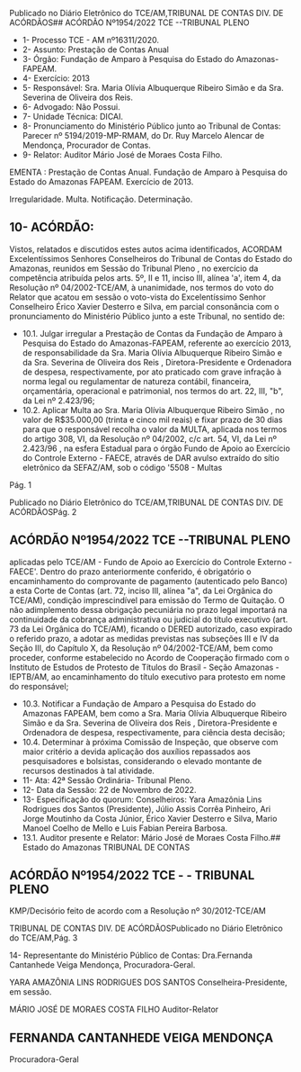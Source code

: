 Publicado  no  Diário  Eletrônico do TCE/AM,TRIBUNAL DE CONTAS DIV. DE ACÓRDÃOS## ACÓRDÃO Nº1954/2022  TCE --TRIBUNAL PLENO

- 1- Processo TCE - AM nº16311/2020.
- 2- Assunto: Prestação de Contas Anual
- 3- Órgão: Fundação de Amparo à Pesquisa do Estado do Amazonas-FAPEAM.
- 4- Exercício: 2013
- 5- Responsável: Sra.  Maria  Olívia  Albuquerque  Ribeiro  Simão  e  da  Sra.  Severina  de Oliveira dos Reis.
- 6- Advogado: Não Possui.
- 7- Unidade Técnica: DICAI.
- 8- Pronunciamento  do  Ministério  Público  junto  ao  Tribunal  de  Contas: Parecer  nº 5194/2019-MP-RMAM,  do  Dr.  Ruy  Marcelo  Alencar  de  Mendonça,  Procurador  de Contas.
- 9- Relator: Auditor Mário José de Moraes Costa Filho.

EMENTA : Prestação de Contas Anual. Fundação de Amparo  à  Pesquisa  do  Estado  do  Amazonas  FAPEAM. Exercício de 2013.

Irregularidade. Multa. Notificação. Determinação.

## 10-  ACÓRDÃO:

Vistos,  relatados  e  discutidos  estes  autos  acima  identificados, ACORDAM Excelentíssimos Senhores Conselheiros do Tribunal de Contas do Estado do Amazonas, reunidos em Sessão do Tribunal Pleno , no exercício da competência atribuída pelos arts. 5º, II e 11, inciso III, alínea 'a', item 4, da Resolução  nº 04/2002-TCE/AM, à unanimidade, nos  termos  do  voto  do  Relator  que  acatou  em  sessão  o  voto-vista  do Excelentíssimo Senhor Conselheiro Érico Xavier Desterro e Silva, em parcial consonância com  o  pronunciamento  do  Ministério  Público  junto  a  este  Tribunal,  no sentido de:

- 10.1. Julgar  irregular a  Prestação  de  Contas  da  Fundação  de  Amparo  à Pesquisa  do  Estado  do  Amazonas-FAPEAM,  referente  ao  exercício 2013, de responsabilidade da Sra. Maria Olívia Albuquerque Ribeiro Simão e da Sra. Severina de Oliveira dos Reis , Diretora-Presidente e Ordenadora de despesa, respectivamente, por ato praticado com grave infração à norma legal ou regulamentar de natureza contábil, financeira, orçamentária, operacional e patrimonial, nos termos do art. 22, III, "b", da Lei nº 2.423/96;
- 10.2. Aplicar Multa ao Sra. Maria Olívia Albuquerque Ribeiro Simão ,  no valor de R$35.000,00 (trinta e cinco mil reais) e fixar prazo de 30 dias para que o responsável recolha o valor da MULTA, aplicada nos termos do artigo  308,  VI,  da  Resolução  nº  04/2002,  c/c  art.  54,  VI,  da  Lei  nº 2.423/96 ,  na  esfera  Estadual  para  o  órgão  Fundo  de  Apoio  ao Exercício  do  Controle  Externo  -  FAECE,  através  de  DAR  avulso extraído do sítio eletrônico da SEFAZ/AM, sob o código '5508 - Multas

Pág. 1

Publicado  no  Diário  Eletrônico do TCE/AM,TRIBUNAL DE CONTAS DIV. DE ACÓRDÃOSPág. 2

## ACÓRDÃO Nº1954/2022  TCE --TRIBUNAL PLENO

aplicadas  pelo  TCE/AM  -  Fundo  de  Apoio  ao  Exercício  do  Controle Externo -FAECE'.  Dentro do prazo anteriormente conferido, é obrigatório o encaminhamento do comprovante de pagamento (autenticado  pelo  Banco)  a  esta  Corte  de  Contas  (art.  72,  inciso  III, alínea "a", da Lei Orgânica do TCE/AM), condição imprescindível para emissão do Termo de Quitação. O não adimplemento dessa obrigação pecuniária  no  prazo  legal  importará  na  continuidade  da  cobrança administrativa ou judicial do título executivo (art. 73 da Lei Orgânica do TCE/AM), ficando o DERED autorizado, caso expirado o referido prazo, a adotar as medidas previstas nas subseções III e IV da Seção III, do Capítulo  X,  da  Resolução  nº  04/2002-TCE/AM,  bem  como  proceder, conforme  estabelecido  no  Acordo  de  Cooperação  firmado  com  o Instituto de Estudos de Protesto de Títulos do Brasil - Seção Amazonas -  IEPTB/AM, ao encaminhamento do título executivo para protesto em nome do responsável;

- 10.3. Notificar a Fundação de Amparo a Pesquisa do Estado do Amazonas FAPEAM, bem como a Sra. Maria Olívia Albuquerque Ribeiro Simão e  da Sra.  Severina  de  Oliveira  dos  Reis , Diretora-Presidente  e Ordenadora de despesa, respectivamente, para ciência desta decisão;
- 10.4. Determinar à próxima Comissão de Inspeção, que observe com maior critério a devida aplicação dos auxílios repassados aos pesquisadores e bolsistas, considerando o elevado montante de recursos destinados à tal atividade.
- 11-  Ata: 42ª Sessão Ordinária- Tribunal Pleno.
- 12-  Data da Sessão: 22 de Novembro de 2022.
- 13- Especificação do quorum: Conselheiros: Yara Amazônia Lins Rodrigues dos Santos (Presidente), Júlio Assis Corrêa Pinheiro, Ari Jorge Moutinho da Costa Júnior, Érico Xavier Desterro e Silva, Mario Manoel Coelho de Mello e Luis Fabian Pereira Barbosa.
- 13.1. Auditor presente e Relator: Mário José de Moraes Costa Filho.## Estado do Amazonas TRIBUNAL DE CONTAS

## ACÓRDÃO Nº1954/2022  TCE - - TRIBUNAL PLENO

KMP/Decisório feito de acordo com a Resolução nº 30/2012-TCE/AM

TRIBUNAL DE CONTAS DIV. DE ACÓRDÃOSPublicado  no  Diário  Eletrônico do TCE/AM,Pág. 3

14-  Representante do Ministério Público de Contas: Dra.Fernanda Cantanhede Veiga Mendonça, Procuradora-Geral.

YARA AMAZÔNIA LINS RODRIGUES DOS SANTOS Conselheira-Presidente, em sessão.

MÁRIO JOSÉ DE MORAES COSTA FILHO Auditor-Relator

## FERNANDA CANTANHEDE VEIGA MENDONÇA

Procuradora-Geral